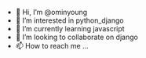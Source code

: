 - 👋 Hi, I’m @ominyoung
- 👀 I’m interested in python_django
- 🌱 I’m currently learning javascript
- 💞️ I’m looking to collaborate on django
- 📫 How to reach me ...

<!---
ominyoung/ominyoung is a ✨ special ✨ repository because its `README.md` (this file) appears on your GitHub profile.
You can click the Preview link to take a look at your changes.
--->
